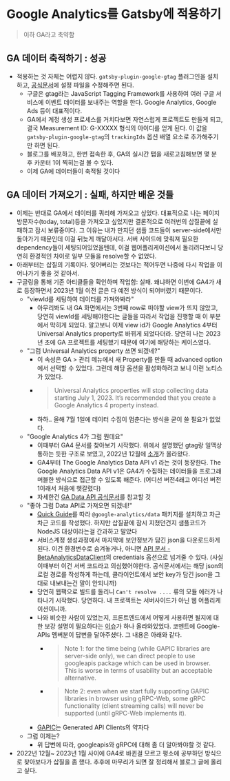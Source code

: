 
# Google Analytics를 Gatsby에 적용하기 
> 이하 GA라고 축약함

## GA 데이터 축적하기 : 성공 
- 적용하는 것 자체는 어렵지 않다. `gatsby-plugin-google-gtag` 플러그인을 설치하고, [공식문서](https://www.gatsbyjs.com/plugins/gatsby-plugin-google-gtag/)에 설정 파일을 수정해주면 된다.
  - 구글은 gtag라는 JavaScript Tagging Framework를 사용하여 여러 구글 서비스에 이벤트 데이터를 보내주는 역할을 한다. Google Analytics, Google Ads 등이 대표적이다. 
  - GA에서 계정 생성 프로세스를 거치다보면 자연스럽게 프로젝트도 만들게 되고, 결국 Measurement ID: G-XXXXX 형식의 아이디를 얻게 된다. 이 값을 `gatsby-plugin-google-gtag`의 `trackingIds` 옵션 배열 요소로 추가해주기만 하면 된다.
  - 블로그를 배포하고, 한번 접속한 후, GA의 실시간 탭을 새로고침해보면 몇 분 후 카운터 1이 찍히는걸 볼 수 있다.
  - 이제 GA에 데이터들이 축적될 것이다

## GA 데이터 가져오기 : 실패, 하지만 배운 것들
- 이제는 반대로 GA에서 데이터를 쿼리해 가져오고 싶었다. 대표적으로 나는 페이지 방문자수(today, total)등을 가져오고 싶었지만 결론적으로 여러번의 삽질끝에 실패하고 잠시 보류중이다. 그 이유는 내가 만지던 샘플 코드들이 server-side에서만 돌아가기 때문인데 이걸 뒤늦게 깨달아서다. 서버 사이드에 맞춰져 필요한 dependency들이 세팅되어있었을텐데, 이걸 웹어플리케이션에서 돌리려다보니 당연히 환경적인 차이로 일부 모듈을 resolve할 수 없었다. 
- 아래부터는 삽질의 기록이다. 잊어버리는 것보다는 적어두면 나중에 다시 작업을 이어나가기 좋을 것 같아서.
- 구글링을 통해 기존 아티클들을 확인하며 작업함: 실패. 왜냐하면 이번에 GA4가 새로 등장하면서 2023년 1월 이전 글은 다 예전 방식이 되어버렸기 때문이다. 
  - "viewId를 세팅하여 데이터를 가져와봐라"
    - 아무리봐도 내 GA 화면에서는 3번째 row로 떠야할 view가 뜨지 않았고, 당연히 viewId를 세팅해야한다는 글들을 따라서 작업을 진행할 때 이 부분에서 막히게 되었다. 알고보니 이제 view id가 Google Analytics 4부터 Universal Analytics property로 바뀌게 되었다더라. 당연히 나는 2023년 초에 GA 프로젝트를 세팅했기 때문에 여기에 해당하는 케이스였다. 
  - "그럼 Universal Analytics property 쓰면 되겠네?" 
    - 이 속성은 GA > 관리 메뉴에서 새 Property를 만들 때 advanced option에서 선택할 수 있었다. 그런데 해당 옵션을 활성화하려고 보니 이런 노티스가 있었다.
    - > Universal Analytics properties will stop collecting data starting July 1, 2023. It’s recommended that you create a Google Analytics 4 property instead.
    - 하하.. 올해 7월 1일에 데이터 수집이 멈춘다는 방식을 굳이 쓸 필요가 없었다.
  - "Google Analytics 4가 그럼 뭔데요"
    - 이때부터 GA4 문서를 찾아보기 시작했다. 위에서 설명했던 gtag랑 일맥상통하는 듯한 구조로 보였고, 2022년 12월에 [소개](https://developers.google.com/analytics/devguides/collection/ga4?hl=ko)가 올라왔다.
    - GA4부터 The Google Analytics Data API v1 라는 것이 등장한다. The Google Analytics Data API v1은 GA4가 수집하는 데이터들을 프로그래머블한 방식으로 접근할 수 있도록 해준다. (어디선 버전4래고 어디선 버전1이래서 처음에 헷갈렸다) 
    - 자세한건 [GA Data API 공식문서](https://developers.google.com/analytics/devguides/reporting/data/v1?hl=en)를 참고할 것 
  - "좋아 그럼 Data API로 가져오면 되겠네!" 
    - [Quick Guide](https://developers.google.com/analytics/devguides/reporting/data/v1/quickstart-client-libraries?hl=en)를 따라 `@google-analytics/data` 패키지를 설치하고 차근차근 코드를 작성했다. 하지만 삽질끝에 잠시 지쳤던건지 샘플코드가 NodeJS 대상이라는걸 간과하고 말았다
    - 서비스계정 생성과정에서 마지막에 보안정보가 담긴 json을 다운로드하게 된다. 이건 환경변수로 숨겨놓거나, 아니면 [API 문서 - BetaAnalyticsDataClient](https://googleapis.dev/nodejs/analytics-data/latest/v1beta.BetaAnalyticsDataClient.html)의 credentials 옵션으로 넘겨줄 수 있다. (사실 이때부터 이건 서버 코드라고 의심했어야한다. 공식문서에서는 해당 json의 로컬 경로를 작성하게 하는데, 클라이언트에서 보안 key가 담긴 json을 그대로 내보내는건 말이 안되니까) 
    - 당연히 웹팩으로 빌드를 돌리니 `Can't resolve ....` 류의 모듈 에러가 나타나기 시작했다. 당연하다. 내 프로젝트는 서버사이드가 아닌 웹 어플리케이션이니까.
    - 나와 비슷한 사람이 있었는지, 프론트엔드에서 어떻게 사용하면 될지에 대한 보강 설명이 필요하다는 [이슈](https://github.com/googleapis/google-cloud-node/issues/2918)가 하나 올라와있었다. 코멘트에 Google-APIs 멤버분이 답변을 달아주셨다. 그 내용은 아래와 같다.
      - > Note 1: for the time being (while GAPIC libraries are server-side only), we can direct people to use googleapis package which can be used in browser. This is worse in terms of usability but an acceptable alternative. 
      - > Note 2: even when we start fully supporting GAPIC libraries in browser using gRPC-Web, some gRPC functionality (client streaming calls) will never be supported (until gRPC-Web implements it).
    - [GAPIC](https://googleapis.github.io/gapic-generators/)는 Generated API Clients의 약자다 
  - 그럼 이제는?
    - 위 답변에 따라, googleapis와 gRPC에 대해 좀 더 알아봐야할 것 같다. 
- 2022년 12월~ 2023년 1월 사이에 GA4로 바뀐걸 모르고 평소에 공부하던 방식으로 찾아보다가 삽질을 좀 했다. 추후에 마무리가 되면 잘 정리해서 블로그 글에 올리고 싶다.